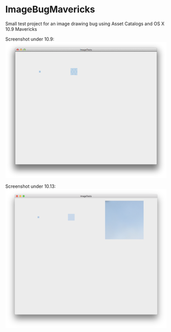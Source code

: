 # ImageBugMavericks
Small test project for an image drawing bug using Asset Catalogs and OS X 10.9 Mavericks

Screenshot under 10.9:
![Screenshot1](screenshotbroken.png)

Screenshot under 10.13:
![Screenshot2](screenshotworking.png)

